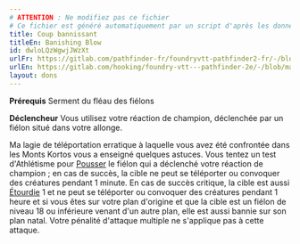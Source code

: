 ```yaml
---
# ATTENTION : Ne modifiez pas ce fichier
# Ce fichier est généré automatiquement par un script d'après les données du module Foundry VTT officiel et de sa traduction
title: Coup bannissant
titleEn: Banishing Blow
id: dwloLQzWgwjJWzXt
urlFr: https://gitlab.com/pathfinder-fr/foundryvtt-pathfinder2-fr/-/blob/master/data/feats/dwloLQzWgwjJWzXt.htm
urlEn: https://gitlab.com/hooking/foundry-vtt---pathfinder-2e/-/blob/master/packs/data/feats.db/banishing-blow.json
layout: dons
---
```

**Prérequis** Serment du fléau des fiélons

**Déclencheur** Vous utilisez votre réaction de champion, déclenchée par un fiélon situé dans votre allonge.  

Ma lagie de téléportation erratique à laquelle vous avez été confrontée dans les Monts Kortos vous a enseigné quelques astuces. Vous tentez un test d'Athlétisme pour [Pousser](../actions/pousser.html) le fiélon qui a déclenché votre réaction de  champion ; en cas de succès, la cible ne peut se téléporter ou convoquer des créatures pendant 1 minute. En cas de succès critique, la cible est aussi [Étourdie](../conditions/étourdi.html) 1 et ne peut se téléporter ou convoquer des créatures pendant 1 heure et si vous êtes sur votre plan d'origine et que la cible est un fiélon de niveau 18 ou inférieure venant d'un autre  plan, elle est aussi bannie sur son plan natal. Votre pénalité d'attaque multiple ne s'applique pas à cette attaque.
